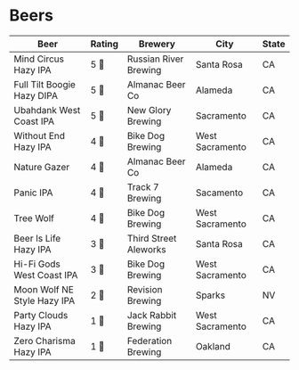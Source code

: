 # Beers

| Beer                        | Rating   | Brewery               | City            | State |
| --------------------------- | ---------| --------------------- | --------------- | ----- |
| Mind Circus Hazy IPA        | 5 :beer: | Russian River Brewing | Santa Rosa      | CA    |
| Full Tilt Boogie Hazy DIPA  | 5 :beer: | Almanac Beer Co       | Alameda         | CA    |
| Ubahdank West Coast IPA     | 5 :beer: | New Glory Brewing     | Sacramento      | CA    |
| Without End Hazy IPA        | 4 :beer: | Bike Dog Brewing      | West Sacramento | CA    |
| Nature Gazer                | 4 :beer: | Almanac Beer Co       | Alameda         | CA    |
| Panic IPA                   | 4 :beer: | Track 7 Brewing       | Sacamento       | CA    |
| Tree Wolf                   | 4 :beer: | Bike Dog Brewing      | West Sacramento | CA    |
| Beer Is Life Hazy IPA       | 3 :beer: | Third Street Aleworks | Santa Rosa      | CA    |
| Hi-Fi Gods West Coast IPA   | 3 :beer: | Bike Dog Brewing      | West Sacramento | CA    |
| Moon Wolf NE Style Hazy IPA | 2 :beer: | Revision Brewing      | Sparks          | NV    |
| Party Clouds Hazy IPA       | 1 :beer: | Jack Rabbit Brewing   | West Sacramento | CA    |
| Zero Charisma Hazy IPA      | 1 :beer: | Federation Brewing    | Oakland         | CA    |
